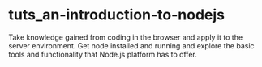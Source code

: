 tuts_an-introduction-to-nodejs
==============================

Take knowledge gained from coding in the browser and apply it to the server environment. Get node installed and running and explore the basic tools and functionality that Node.js platform has to offer.